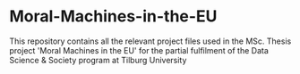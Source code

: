 # Moral-Machines-in-the-EU
This repository contains all the relevant project files used in the MSc. Thesis project 'Moral Machines in the EU' for the partial fulfilment of the Data Science &amp; Society program at Tilburg University
